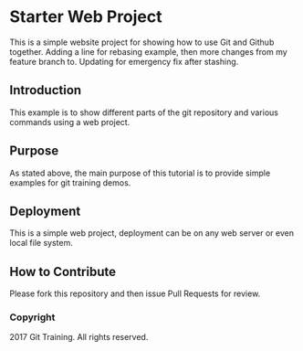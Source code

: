 # Starter Web Project

This is a simple website project for showing how to use Git and Github together. Adding a line for rebasing example, then more changes from my feature branch to.
Updating for emergency fix after stashing.

## Introduction

This example is to show different parts of the git repository and various commands using a web project.

## Purpose

As stated above, the main purpose of this tutorial is to provide simple examples for git training demos.

## Deployment

This is a simple web project, deployment can be on any web server or even local file system.

## How to Contribute

Please fork this repository and then issue Pull Requests for review.

### Copyright 

2017 Git Training. All rights reserved.